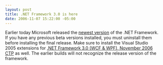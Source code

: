```yaml
---
layout: post
title: .NET Framework 3.0 is here
date: 2006-11-07 15:22:00 -05:00
---
```


Earlier today Microsoft released the [newest version](http://www.microsoft.com/downloads/details.aspx?FamilyId=10CC340B-F857-4A14-83F5-25634C3BF043&displaylang=en "Microsoft .NET Framework 3.0 Redistributable Package") of the .NET Framework. If you have any previous beta versions installed, you must uninstall them before installing the final release. Make sure to install the Visual Studio 2005 extensions for [.NET Framework 3.0 (WCF & WPF), November 2006 CTP](http://www.microsoft.com/downloads/details.aspx?FamilyId=F54F5537-CC86-4BF5-AE44-F5A1E805680D&displaylang=en "Visual Studio 2005 extensions for .NET Framework 3.0 (WCF & WPF), November 2006 CTP") as well. The earlier builds will not recognize the release version of the framework.
